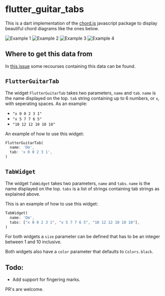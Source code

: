 # flutter_guitar_tabs

This is a dart implementation of the [chord.js](https://github.com/einaregilsson/chord.js) javascript package to display beautiful chord diagrams like the ones below.

![Example 1](https://raw.githubusercontent.com/joranmulderij/flutter_guitar_tabs/main/images/example1.png)
![Example 2](https://raw.githubusercontent.com/joranmulderij/flutter_guitar_tabs/main/images/example2.png)
![Example 3](https://raw.githubusercontent.com/joranmulderij/flutter_guitar_tabs/main/images/example3.png)
![Example 4](https://raw.githubusercontent.com/joranmulderij/flutter_guitar_tabs/main/images/example4.png)

## Where to get this data from

In [this issue](https://github.com/joranmulderij/flutter_guitar_tabs/issues/4) some recourses containing this data can be found.

## `FlutterGuitarTab`

The widget `FlutterGuitarTab` takes two parameters, `name` and `tab`.
`name` is the name displayed on the top.
`tab` string containing up to 6 numbers, or `x`, with seperating spaces.
As an example:

- `"x 0 0 2 3 1"`
- `"x 5 7 7 6 5"`
- `"10 12 12 10 10 10"`

An example of how to use this widget:

```dart
FlutterGuitarTab(
  name: 'Dm',
  tab: 'x 0 0 2 3 1',
)
```

## `TabWidget`

The widget `TabWidget` takes two parameters, `name` and `tabs`.
`name` is the name displayed on the top.
`tabs` is a list of strings containing tab strings as explained above.

This is an example of how to use this widget:

```dart
TabWidget(
  name: 'Dm',
  tabs: ["x 0 0 2 3 1", "x 5 7 7 6 5", "10 12 12 10 10 10"],
)
```

For both widgets a `size` parameter can be defined that has to be an integer between 1 and 10 inclusive.

Both widgets also have a `color` parameter that defaults to `Colors.black`.

## Todo:

- Add support for fingering marks.

PR's are welcome.

